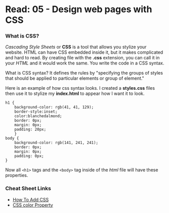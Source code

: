 # Read: 05 - Design web pages with CSS

### What is CSS?

_Cascading Style Sheets_ or **CSS** is a tool that allows you stylize your website. HTML can have CSS embedded inside it, but it makes complicated and hard to read. By creating file with the **.css** extension, you can call it in your *HTML* and it would work the same. You write the code in a CSS syntax.

What is CSS syntax? It defines the rules by "specifying the groups of styles that should be applied to particular elements or group of element."

Here is an example of how css syntax looks. I created a **styles.css** files then use it to stylize my **index.html** to appear how I want it to look.
```
h1 {                                       
    background-color: rgb(41, 41, 129);    
    border-style:inset;                    
    color:blanchedalmond;                              
    border: 0px;                               
    margin: 0px;                           
    padding: 20px;                         
    }
body {
    background-color: rgb(141, 241, 241);
    border: 0px;
    margin: 0px;
    padding: 0px;
}
```
Now all `<h1>` tags and the `<body>` tag inside of the *html* file will have these properties.

### Cheat Sheet Links

- [How To Add CSS](https://www.w3schools.com/css/css_howto.asp)
- [CSS color Property](https://www.w3schools.com/cssref/pr_text_color.asp)


